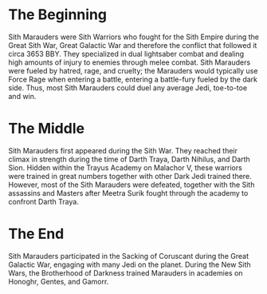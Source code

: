 # The Beginning

Sith Marauders were Sith Warriors who fought for the Sith Empire during the Great Sith War, Great Galactic War and therefore the conflict that followed it circa 3653 BBY.
They specialized in dual lightsaber combat and dealing high amounts of injury to enemies through melee combat.
Sith Marauders were fueled by hatred, rage, and cruelty; the Marauders would typically use Force Rage when entering a battle, entering a battle-fury fueled by the dark side.
Thus, most Sith Marauders could duel any average Jedi, toe-to-toe and win.

# The Middle

Sith Marauders first appeared during the Sith War.
They reached their climax in strength during the time of Darth Traya, Darth Nihilus, and Darth Sion.
Hidden within the Trayus Academy on Malachor V, these warriors were trained in great numbers together with other Dark Jedi trained there.
However, most of the Sith Marauders were defeated, together with the Sith assassins and Masters after Meetra Surik fought through the academy to confront Darth Traya.

# The End

Sith Marauders participated in the Sacking of Coruscant during the Great Galactic War, engaging with many Jedi on the planet.
During the New Sith Wars, the Brotherhood of Darkness trained Marauders in academies on Honoghr, Gentes, and Gamorr.
